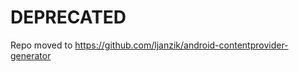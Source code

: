 DEPRECATED
====================================

Repo moved to https://github.com/ljanzik/android-contentprovider-generator

